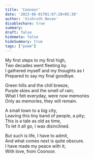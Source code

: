 ```yaml
---
title: 'Coonoor'
date: '2023-06-01T01:07:28+05:30'
author: 'Vishruth Devan'
disableshare: true
summary: 
draft: false
hidemeta: false
hideSummary: true
tags: ["poem"]
---
```


My first steps to my first high,  
Two decades went fleeting by.  
I gathered myself and my thoughts as I  
Prepared to say my final goodbye.  

Green hills and the chill breeze,  
Purple skies and the smell of rain;  
What I felt everyday, were now memories  
Only as memories, they will remain.  

A small town to a big city,  
Leaving this tiny band of people, a pity;  
This is a tale as old as time,  
To let it all go, I was disinclined.  

But such is life, I have to admit,  
And what comes next is quite obscure.  
I have made my peace with it;  
With love, from Coonoor.